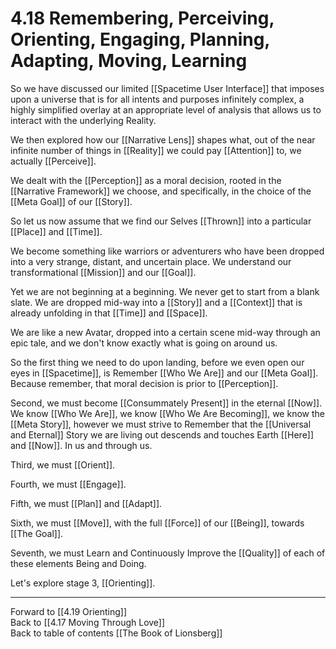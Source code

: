 # 4.18 Remembering, Perceiving, Orienting, Engaging, Planning, Adapting, Moving, Learning

So we have discussed our limited [[Spacetime User Interface]] that imposes upon a universe that is for all intents and purposes infinitely complex, a highly simplified overlay at an appropriate level of analysis that allows us to interact with the underlying Reality. 

We then explored how our [[Narrative Lens]] shapes what, out of the near infinite number of things in [[Reality]] we could pay [[Attention]] to, we actually [[Perceive]]. 

We dealt with the [[Perception]] as a moral decision, rooted in the [[Narrative Framework]] we choose, and specifically, in the choice of the [[Meta Goal]] of our [[Story]]. 

So let us now assume that we find our Selves [[Thrown]] into a particular [[Place]] and [[Time]]. 

We become something like warriors or adventurers who have been dropped into a very strange, distant, and uncertain place. We understand our transformational [[Mission]] and our [[Goal]]. 

Yet we are not beginning at a beginning. We never get to start from a blank slate. We are dropped mid-way into a [[Story]] and a [[Context]] that is already unfolding in that [[Time]] and [[Space]]. 

We are like a new Avatar, dropped into a certain scene mid-way through an epic tale, and we don't know exactly what is going on around us. 

So the first thing we need to do upon landing, before we even open our eyes in [[Spacetime]], is Remember [[Who We Are]] and our [[Meta Goal]]. Because remember, that moral decision is prior to [[Perception]]. 

Second, we must become [[Consummately Present]] in the eternal [[Now]]. We know [[Who We Are]], we know [[Who We Are Becoming]], we know the [[Meta Story]], however we must strive to Remember that the [[Universal and Eternal]] Story we are living out descends and touches Earth [[Here]] and [[Now]]. In us and through us. 

Third, we must [[Orient]]. 

Fourth, we must [[Engage]]. 

Fifth, we must [[Plan]] and [[Adapt]]. 

Sixth, we must [[Move]], with the full [[Force]] of our [[Being]], towards [[The Goal]]. 

Seventh, we must Learn and Continuously Improve the [[Quality]] of each of these elements Being and Doing. 

Let's explore stage 3, [[Orienting]]. 

___

Forward to [[4.19 Orienting]]  
Back to [[4.17 Moving Through Love]]  
Back to table of contents [[The Book of Lionsberg]]  